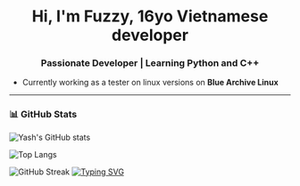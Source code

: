 <h1 align="center">Hi, I'm Fuzzy, 16yo Vietnamese developer </h1>
<h3 align="center">Passionate Developer | Learning Python and C++</h3>

- Currently working as a tester on linux versions on **Blue Archive Linux**

---

### 📊 GitHub Stats

![Yash's GitHub stats](https://github-readme-stats.vercel.app/api?username=WatashiFuzzy&show_icons=true&theme=radical)

![Top Langs](https://github-readme-stats.vercel.app/api/top-langs/?username=WatashiFuzzy&layout=compact&theme=radical)

![GitHub Streak](https://github-readme-streak-stats.herokuapp.com/?user=WatashiFuzzy&theme=radical)
[![Typing SVG](https://readme-typing-svg.demolab.com?font=JetBrains+Mono&pause=1000&color=00FFFF&center=true&random=false&width=435&lines=Watashifuzzy)](https://git.io/typing-svg)
